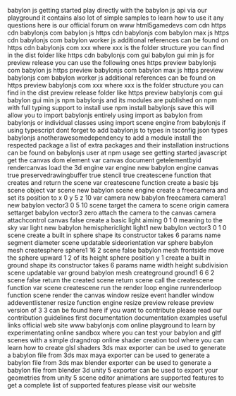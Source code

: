 babylon js getting started play directly with the babylon js api via our playground it contains also lot of simple samples to learn how to use it any questions here is our official forum on www html5gamedevs com cdn https cdn babylonjs com babylon js https cdn babylonjs com babylon max js https cdn babylonjs com babylon worker js additional references can be found on https cdn babylonjs com xxx where xxx is the folder structure you can find in the dist folder like https cdn babylonjs com gui babylon gui min js for preview release you can use the following ones https preview babylonjs com babylon js https preview babylonjs com babylon max js https preview babylonjs com babylon worker js additional references can be found on https preview babylonjs com xxx where xxx is the folder structure you can find in the dist preview release folder like https preview babylonjs com gui babylon gui min js npm babylonjs and its modules are published on npm with full typing support to install use npm install babylonjs save this will allow you to import babylonjs entirely using import as babylon from babylonjs or individual classes using import scene engine from babylonjs if using typescript dont forget to add babylonjs to types in tsconfig json types babylonjs anotherawesomedependency to add a module install the respected package a list of extra packages and their installation instructions can be found on babylonjs user at npm usage see getting started javascript get the canvas dom element var canvas document getelementbyid rendercanvas load the 3d engine var engine new babylon engine canvas true preservedrawingbuffer true stencil true createscene function that creates and return the scene var createscene function create a basic bjs scene object var scene new babylon scene engine create a freecamera and set its position to x 0 y 5 z 10 var camera new babylon freecamera camera1 new babylon vector3 0 5 10 scene target the camera to scene origin camera settarget babylon vector3 zero attach the camera to the canvas camera attachcontrol canvas false create a basic light aiming 0 1 0 meaning to the sky var light new babylon hemisphericlight light1 new babylon vector3 0 1 0 scene create a built in sphere shape its constructor takes 6 params name segment diameter scene updatable sideorientation var sphere babylon mesh createsphere sphere1 16 2 scene false babylon mesh frontside move the sphere upward 1 2 of its height sphere position y 1 create a built in ground shape its constructor takes 6 params name width height subdivision scene updatable var ground babylon mesh createground ground1 6 6 2 scene false return the created scene return scene call the createscene function var scene createscene run the render loop engine runrenderloop function scene render the canvas window resize event handler window addeventlistener resize function engine resize preview release preview version of 3 3 can be found here if you want to contribute please read our contribution guidelines first documentation documentation examples useful links official web site www babylonjs com online playground to learn by experimentating online sandbox where you can test your babylon and gltf scenes with a simple dragndrop online shader creation tool where you can learn how to create glsl shaders 3ds max exporter can be used to generate a babylon file from 3ds max maya exporter can be used to generate a babylon file from 3ds max blender exporter can be used to generate a babylon file from blender 3d unity 5 exporter can be used to export your geometries from unity 5 scene editor animations are supported features to get a complete list of supported features please visit our website